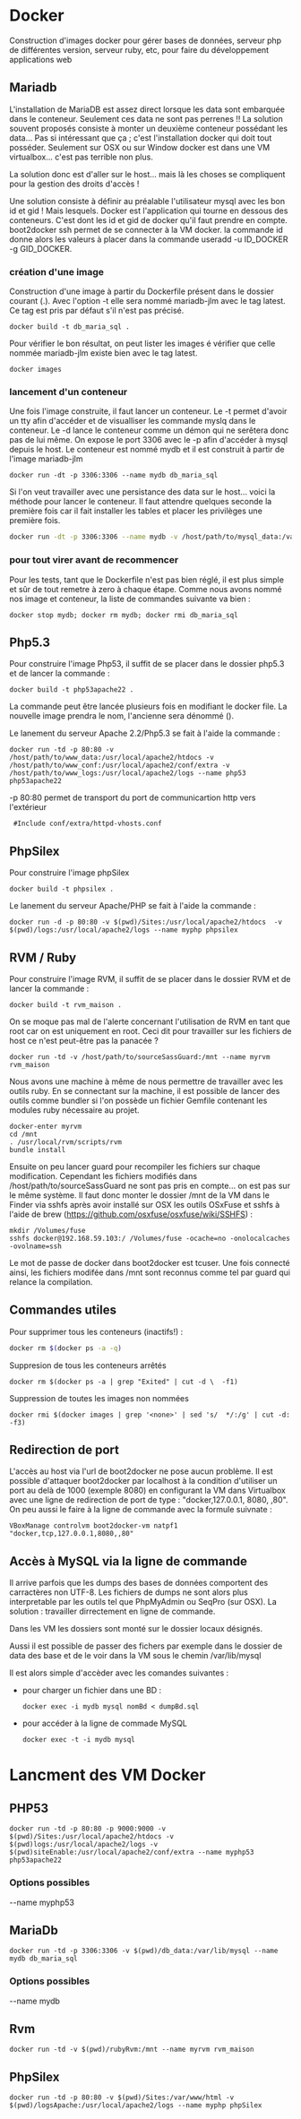 # Docker
Construction d'images docker pour gérer bases de données, serveur php de différentes version, serveur ruby, etc, pour faire du développement applications web

## Mariadb
L'installation de MariaDB est assez direct lorsque les data sont embarquée dans le conteneur. Seulement ces data ne sont pas perrenes !!
La solution souvent proposés consiste à monter un deuxième conteneur possédant les data... Pas si intéressant que ça ; c'est l'installation docker qui doit tout posséder. Seulement sur OSX ou sur Window docker est dans une VM virtualbox... c'est pas terrible non plus.

La solution donc est d'aller sur le host... mais là les choses se compliquent pour la gestion des droits d'accès !

Une solution consiste à définir au préalable l'utilisateur mysql avec les bon id et gid ! Mais lesquels. Docker est l'application qui tourne en dessous des conteneurs. C'est dont les id et gid de docker qu'il faut prendre en compte. boot2docker ssh permet de se connecter à la VM docker. la commande id donne alors les valeurs à placer dans la commande useradd -u ID_DOCKER -g GID_DOCKER.

### création d'une image
Construction d'une image à partir du Dockerfile présent dans le dossier courant (.). Avec l'option -t elle sera nommé mariadb-jlm avec le tag latest. Ce tag est pris par défaut s'il n'est pas précisé.
```
docker build -t db_maria_sql .
```

Pour vérifier le bon résultat, on peut lister les images é vérifier que celle nommée mariadb-jlm existe bien avec le tag latest.
```
docker images
```

### lancement d'un conteneur
Une fois l'image construite, il faut lancer un conteneur. Le -t permet d'avoir un tty afin d'accéder et de visualliser les commande myslq dans le conteneur. Le -d lance le conteneur comme un démon qui ne serêtera donc pas de lui même. On expose le port 3306 avec le -p afin d'accéder à mysql depuis le host. Le conteneur est nommé mydb et il est construit à partir de l'image mariadb-jlm
```
docker run -dt -p 3306:3306 --name mydb db_maria_sql
```

Si l'on veut travailler avec une persistance des data sur le host... voici la méthode pour lancer le conteneur. Il faut attendre quelques seconde la première fois car il fait installer les tables et placer les privilèges une première fois. 
``` bash
docker run -dt -p 3306:3306 --name mydb -v /host/path/to/mysql_data:/var/lib/mysql db_maria_sql
```

### pour tout virer avant de recommencer
Pour les tests, tant que le Dockerfile n'est pas bien réglé, il est plus simple et sûr de tout remetre à zero à chaque étape. Comme nous avons nommé nos image et conteneur, la liste de commandes suivante va bien :
```
docker stop mydb; docker rm mydb; docker rmi db_maria_sql
```

## Php5.3
Pour construire l'image Php53, il suffit de se placer dans le dossier php5.3 et de lancer la commande :

```
docker build -t php53apache22 .
```
La commande peut être lancée plusieurs fois en modifiant le docker file. La nouvelle image prendra le nom, l'ancienne sera dénommé (<none>).
  
Le lanement du serveur Apache 2.2/Php5.3 se fait à l'aide la commande :
```
docker run -td -p 80:80 -v /host/path/to/www_data:/usr/local/apache2/htdocs -v /host/path/to/www_conf:/usr/local/apache2/conf/extra -v  /host/path/to/www_logs:/usr/local/apache2/logs --name php53 php53apache22
```
-p 80:80 permet de transport du port de communicartion http vers l'extérieur

```
 #Include conf/extra/httpd-vhosts.conf
```

## PhpSilex
Pour construire l'image phpSilex
```
docker build -t phpsilex .
```
Le lanement du serveur Apache/PHP se fait à l'aide la commande :
```
docker run -d -p 80:80 -v $(pwd)/Sites:/usr/local/apache2/htdocs  -v $(pwd)/logs:/usr/local/apache2/logs --name myphp phpsilex
```

## RVM / Ruby
Pour construire l'image RVM, il suffit de se placer dans le dossier RVM et de lancer la commande :
```
docker build -t rvm_maison .
```
On se moque pas mal de l'alerte concernant l'utilisation de RVM en tant que root car on est uniquement en root. Ceci dit pour travailler sur les fichiers de host ce n'est peut-être pas la panacée ?
```
docker run -td -v /host/path/to/sourceSassGuard:/mnt --name myrvm rvm_maison
```

Nous avons une machine à même de nous permettre de travailler avec les outils ruby. En se connectant sur la machine, il est possible de lancer des outils comme bundler si l'on possède un fichier Gemfile contenant les modules ruby nécessaire au projet.

```
docker-enter myrvm
cd /mnt
. /usr/local/rvm/scripts/rvm
bundle install 
```

Ensuite on peu lancer guard pour recompiler les fichiers sur chaque modification. Cependant les fichiers modifiés dans /host/path/to/sourceSassGuard ne sont pas pris en compte... on est pas sur le même système. Il faut donc monter le dossier /mnt de la VM dans le Finder via sshfs après avoir installé sur OSX les outils OSxFuse et sshfs à l'aide de brew (https://github.com/osxfuse/osxfuse/wiki/SSHFS) :
```
mkdir /Volumes/fuse
sshfs docker@192.168.59.103:/ /Volumes/fuse -ocache=no -onolocalcaches -ovolname=ssh
```

Le mot de passe de docker dans boot2docker est tcuser. Une fois connecté ainsi, les fichiers modifée dans /mnt sont reconnus comme tel par guard qui relance la compilation.

## Commandes utiles
Pour supprimer tous les conteneurs (inactifs!) :
``` bash
docker rm $(docker ps -a -q)
```

Suppresion de tous les conteneurs arrêtés
```
docker rm $(docker ps -a | grep "Exited" | cut -d \  -f1)
```

Suppression de toutes les images non nommées
```
docker rmi $(docker images | grep '<none>' | sed 's/  */:/g' | cut -d: -f3)
```

## Redirection de port
L'accès au host via l'url de boot2docker ne pose aucun problème.
Il est possible d'attaquer boot2docker par localhost à la condition d'utiliser un port au delà de 1000 (exemple 8080) en configurant la VM dans Virtualbox avec une ligne de redirection de port de type : "docker,127.0.0.1, 8080, ,80". On peu aussi le faire à la ligne de commande avec la formule suivnate : 
```
VBoxManage controlvm boot2docker-vm natpf1 "docker,tcp,127.0.0.1,8080,,80"
```

## Accès à MySQL via la ligne de commande
Il arrive parfois que les dumps des bases de données comportent des carractères non UTF-8. Les fichiers de dumps ne sont alors plus interpretable par les outils tel que PhpMyAdmin ou SeqPro (sur OSX). La solution : travailler dirrectement en ligne de commande.

Dans les VM les dossiers sont monté sur le dossier locaux désignés.

Aussi il est possible de passer des fichers par exemple dans le dossier de data des base et de le voir dans la VM sous le chemin /var/lib/mysql

Il est alors simple d'accèder avec les comandes suivantes : 
  - pour charger un fichier dans une BD :
    ```
    docker exec -i mydb mysql nomBd < dumpBd.sql
    ```
  - pour accéder à la ligne de commade MySQL
    ```
    docker exec -t -i mydb mysql
    ```

# Lancment des VM Docker
## PHP53
```
docker run -td -p 80:80 -p 9000:9000 -v $(pwd)/Sites:/usr/local/apache2/htdocs -v $(pwd)logs:/usr/local/apache2/logs -v $(pwd)siteEnable:/usr/local/apache2/conf/extra --name myphp53 php53apache22
```
### Options possibles
--name myphp53

## MariaDb
```
docker run -td -p 3306:3306 -v $(pwd)/db_data:/var/lib/mysql --name mydb db_maria_sql
```
### Options possibles
--name mydb

## Rvm
```
docker run -td -v $(pwd)/rubyRvm:/mnt --name myrvm rvm_maison
```

## PhpSilex
```
docker run -td -p 80:80 -v $(pwd)/Sites:/var/www/html -v $(pwd)/logsApache:/usr/local/apache2/logs --name myphp phpSilex
```

